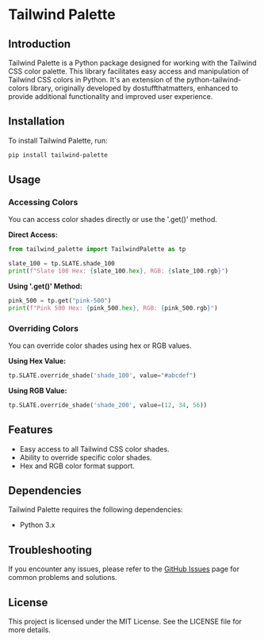 # Tailwind Palette

## Introduction

Tailwind Palette is a Python package designed for working with the Tailwind CSS color palette. This library facilitates easy access and manipulation of Tailwind CSS colors in Python. It's an extension of the python-tailwind-colors library, originally developed by dostuffthatmatters, enhanced to provide additional functionality and improved user experience.

## Installation

To install Tailwind Palette, run:

```bash
pip install tailwind-palette
```

## Usage

### Accessing Colors

You can access color shades directly or use the '.get()' method.

**Direct Access:**

```python
from tailwind_palette import TailwindPalette as tp

slate_100 = tp.SLATE.shade_100
print(f"Slate 100 Hex: {slate_100.hex}, RGB: {slate_100.rgb}")
```

**Using '.get()' Method:**

```python
pink_500 = tp.get("pink-500")
print(f"Pink 500 Hex: {pink_500.hex}, RGB: {pink_500.rgb}")
```

### Overriding Colors

You can override color shades using hex or RGB values.

**Using Hex Value:**

```python
tp.SLATE.override_shade('shade_100', value="#abcdef")
```

**Using RGB Value:**

```python
tp.SLATE.override_shade('shade_200', value=(12, 34, 56))
```

## Features

- Easy access to all Tailwind CSS color shades.
- Ability to override specific color shades.
- Hex and RGB color format support.

## Dependencies

Tailwind Palette requires the following dependencies:
- Python 3.x

## Troubleshooting

If you encounter any issues, please refer to the [GitHub Issues](https://github.com/your-github-username/tailwind-palette/issues) page for common problems and solutions.

## License

This project is licensed under the MIT License. See the LICENSE file for more details.
